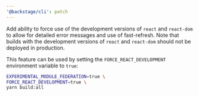 ```yaml
---
'@backstage/cli': patch
---
```


Add ability to force use of the development versions of `react` and `react-dom`
to allow for detailed error messages and use of fast-refresh. Note that builds
with the development versions of `react` and `react-dom` should not be
deployed in production.

This feature can be used by setting the `FORCE_REACT_DEVELOPMENT` environment
variable to `true`:

```bash
EXPERIMENTAL_MODULE_FEDERATION=true \
FORCE_REACT_DEVELOPMENT=true \
yarn build:all
```
